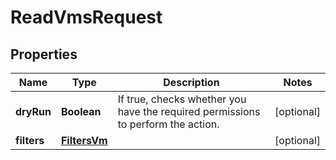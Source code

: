 

# ReadVmsRequest


## Properties

| Name | Type | Description | Notes |
|------------ | ------------- | ------------- | -------------|
|**dryRun** | **Boolean** | If true, checks whether you have the required permissions to perform the action. |  [optional] |
|**filters** | [**FiltersVm**](FiltersVm.md) |  |  [optional] |



